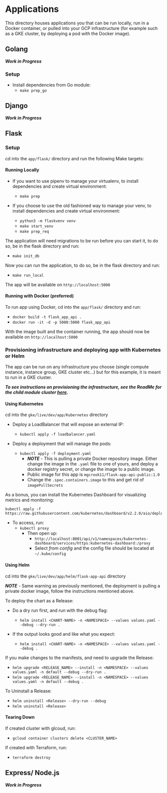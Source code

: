 # Applications

This directory houses applications you that can be run locally, run in a Docker container, or pulled into your GCP infrastructure (for example such as a GKE cluster, by deploying a pod with the Docker image).


## Golang

***Work in Progress***

### Setup

* Install dependencies from Go module:
  * `make prep_go`


## Django

***Work in Progress***

<!-- ### Setup

* `make prep_django` -->


## Flask

### Setup

cd into the `app/flask/` directory and run the following Make targets:

#### Running Locally

* If you want to use pipenv to manage your virtualenv, to install dependencies and create virtual environment:
  * `make prep`

* If you choose to use the old fashioned way to manage your venv, to install dependencies and create virtual environment:
  * `python3 -m flaskvenv venv`
  * `make start_venv`
  * `make prep_req`

The application will need migrations to be run before you can start it, to do so, be in the flask directory and run:
 * `make init_db`

Now you can run the application, to do so, be in the flask directory and run:
* `make run_local`

The app will be available on `http://localhost:5000`

#### Running with Docker (preferred)

To run app using Docker, cd into the `app/flask/` directory and run:

* `docker build -t flask_app_api .`
* `docker run -it -d -p 5000:5000 flask_app_api`

With the image built and the container running, the app should now be available on `http://localhost:5000`

### Provisioning infrastructure and deploying app with Kubernetes or Helm

The app can be run on any infrastructure you choose (single compute instance, instance group, GKE cluster etc...) but for this example, it is meant to run in a GKE cluster.

***To see instructions on provisioning the infrastructure, see the ReadMe for the child module cluster [here](/gke/live/dev/cluster/README.md).***

<!-- ***To see instructions on deploying with Kubernetes or Helm, see the ReadMe for the Flask App and API [here](/app/README.md).*** -->

#### Using Kubernetes

cd into the `gke/live/dev/app/Kubernetes` directory

* Deploy a LoadBalancer that will expose an external IP:
  * `kubectl apply -f loadbalancer.yaml`

* Deploy a deployment that will manage the pods:
  * `kubectl apply -f deployment.yaml`
    * ***NOTE*** - This is pulling a private Docker repository image. Either change the image in the `.yaml` file to one of yours, and deploy a docker registry secret, or change the image to a public image.
    * Public image for this app is `mgcrook11/flask-app-api-public:1.0`
    * Change the `.spec.containers.image` to this and get rid of `imagePullSecrets`

As a bonus, you can install the Kubernetes Dashboard for visualizing metrics and monitoring:
```
kubectl apply -f https://raw.githubusercontent.com/kubernetes/dashboard/v2.2.0/aio/deploy/recommended.yaml
```
* To access, run:
  * `kubectl proxy`
    * Then open up:
      *  `http://localhost:8001/api/v1/namespaces/kubernetes-dashboard/services/https:kubernetes-dashboard:/proxy`
      *  Select *from config* and the config file should be located at `~/.kube/config`

#### Using Helm

cd into the `gke/live/dev/app/helm/flask-app-api` directory

***NOTE*** - Same warning as previously mentioned, the deployment is pulling a private docker image, follow the instructions mentioned above.

To deploy the chart as a Release:
* Do a dry run first, and run with the debug flag:
  * `helm install <CHART-NAME> -n <NAMESPACE> --values values.yaml --debug --dry-run .`

* If the output looks good and like what you expect:
  * `helm install <CHART-NAME> -n <NAMESPACE> --values values.yaml --debug .`

If you make changes to the manifests, and need to upgrade the Release:

* `helm upgrade <RELEASE_NAME> --install -n <NAMESPACE> --values values.yaml -n default --debug --dry-run .`
* `helm upgrade <RELEASE_NAME> --install -n <NAMESPACE> --values values.yaml -n default --debug .`

To Uninstall a Release:

* `helm uninstall <Release> --dry-run --debug`
* `helm uninstall <Release>`


#### Tearing Down

If created cluster with glcoud, run:
* `gcloud container clusters delete <CLUSTER_NAME>`

If created with Terraform, run:

* `terraform destroy`



## Express/ Node.js

***Work in Progress***

<!-- ### Setup

* `make prep_node` -->
